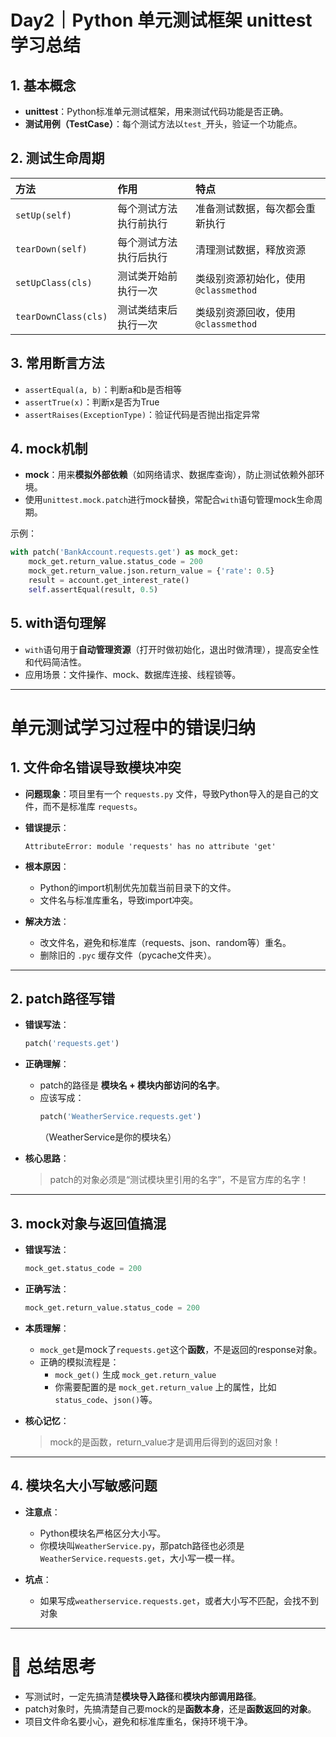 # Day2｜Python 单元测试框架 unittest 学习总结

## 1. 基本概念

- **unittest**：Python标准单元测试框架，用来测试代码功能是否正确。
- **测试用例（TestCase）**：每个测试方法以`test_`开头，验证一个功能点。

## 2. 测试生命周期

| 方法                 | 作用                   | 特点                                 |
| :------------------- | :--------------------- | :----------------------------------- |
| `setUp(self)`        | 每个测试方法执行前执行 | 准备测试数据，每次都会重新执行       |
| `tearDown(self)`     | 每个测试方法执行后执行 | 清理测试数据，释放资源               |
| `setUpClass(cls)`    | 测试类开始前执行一次   | 类级别资源初始化，使用`@classmethod` |
| `tearDownClass(cls)` | 测试类结束后执行一次   | 类级别资源回收，使用`@classmethod`   |

## 3. 常用断言方法

- `assertEqual(a, b)`：判断a和b是否相等
- `assertTrue(x)`：判断x是否为True
- `assertRaises(ExceptionType)`：验证代码是否抛出指定异常

## 4. mock机制

- **mock**：用来**模拟外部依赖**（如网络请求、数据库查询），防止测试依赖外部环境。
- 使用`unittest.mock.patch`进行mock替换，常配合`with`语句管理mock生命周期。

示例：

```python
with patch('BankAccount.requests.get') as mock_get:
    mock_get.return_value.status_code = 200
    mock_get.return_value.json.return_value = {'rate': 0.5}
    result = account.get_interest_rate()
    self.assertEqual(result, 0.5)
```

## 5. with语句理解

- `with`语句用于**自动管理资源**（打开时做初始化，退出时做清理），提高安全性和代码简洁性。
- 应用场景：文件操作、mock、数据库连接、线程锁等。



---

# 单元测试学习过程中的错误归纳

## 1. 文件命名错误导致模块冲突

- **问题现象**：项目里有一个 `requests.py` 文件，导致Python导入的是自己的文件，而不是标准库 `requests`。
- **错误提示**：
  ```
  AttributeError: module 'requests' has no attribute 'get'
  ```
- **根本原因**：
  - Python的import机制优先加载当前目录下的文件。
  - 文件名与标准库重名，导致import冲突。

- **解决方法**：
  - 改文件名，避免和标准库（requests、json、random等）重名。
  - 删除旧的 `.pyc` 缓存文件（pycache文件夹）。

---

## 2. patch路径写错

- **错误写法**：
  ```python
  patch('requests.get')
  ```
- **正确理解**：
  - patch的路径是 **模块名 + 模块内部访问的名字**。
  - 应该写成：
    ```python
    patch('WeatherService.requests.get')
    ```
    （WeatherService是你的模块名）

- **核心思路**：
  > patch的对象必须是“测试模块里引用的名字”，不是官方库的名字！

---

## 3. mock对象与返回值搞混

- **错误写法**：
  ```python
  mock_get.status_code = 200
  ```
- **正确写法**：
  ```python
  mock_get.return_value.status_code = 200
  ```
- **本质理解**：
  - `mock_get`是mock了`requests.get`这个**函数**，不是返回的response对象。
  - 正确的模拟流程是：
    - `mock_get()` 生成 `mock_get.return_value`
    - 你需要配置的是 `mock_get.return_value` 上的属性，比如`status_code`、`json()`等。

- **核心记忆**：
  > mock的是函数，return_value才是调用后得到的返回对象！

---

## 4. 模块名大小写敏感问题

- **注意点**：
  - Python模块名严格区分大小写。
  - 你模块叫`WeatherService.py`，那patch路径也必须是`WeatherService.requests.get`，大小写一模一样。

- **坑点**：
  - 如果写成`weatherservice.requests.get`，或者大小写不匹配，会找不到对象

---

# 🌟 总结思考

- 写测试时，一定先搞清楚**模块导入路径**和**模块内部调用路径**。
- patch对象时，先搞清楚自己要mock的是**函数本身**，还是**函数返回的对象**。
- 项目文件命名要小心，避免和标准库重名，保持环境干净。
